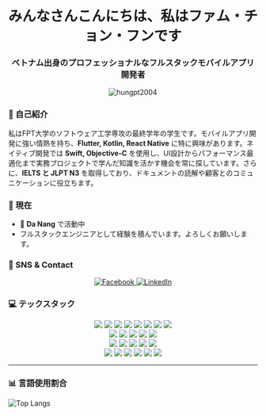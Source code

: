 <h1 align="center">みんなさんこんにちは、私はファム・チョン・フンです</h1>
<h3 align="center">ベトナム出身のプロフェッショナルなフルスタックモバイルアプリ開発者</h3>

<p align="center">
<img src="https://komarev.com/ghpvc/?username=hungpt2004&label=Profile%20views&color=0e75b6&style=flat" alt="hungpt2004" />
</p>

### 🔹 自己紹介
私はFPT大学のソフトウェア工学専攻の最終学年の学生です。モバイルアプリ開発に強い情熱を持ち、**Flutter, Kotlin, React Native** に特に興味があります。ネイティブ開発では **Swift, Objective-C** を使用し、UI設計からパフォーマンス最適化まで実務プロジェクトで学んだ知識を活かす機会を常に探しています。さらに、**IELTS と JLPT N3** を取得しており、ドキュメントの読解や顧客とのコミュニケーションに役立ちます。  

### 🔹 現在
- 🔭 **Da Nang** で活動中  
- フルスタックエンジニアとして経験を積んでいます。よろしくお願いします。  

### 🔹 SNS & Contact
<p align="center">
<a href="https://www.facebook.com/hung.phamtrong.984/">
  <img src="https://img.shields.io/badge/Facebook-%231877F2.svg?logo=Facebook&logoColor=white" alt="Facebook"/>
</a>
<a href="https://www.linkedin.com/in/phạm-trọng-hùng-a58a51339">
  <img src="https://img.shields.io/badge/LinkedIn-%230077B5.svg?logo=LinkedIn&logoColor=white" alt="LinkedIn"/>
</a>
</p>

### 💻 テックスタック

<p align="center">

<!-- Frontend / Mobile -->
<img src="https://img.shields.io/badge/Flutter-%2302569B.svg?style=for-the-badge&logo=Flutter&logoColor=white"/> 
<img src="https://img.shields.io/badge/Dart-%230175C2.svg?style=for-the-badge&logo=Dart&logoColor=white"/> 
<img src="https://img.shields.io/badge/Kotlin-0095D5?style=for-the-badge&logo=kotlin&logoColor=white"/> 
<img src="https://img.shields.io/badge/React-%2320232a.svg?style=for-the-badge&logo=react&logoColor=%2361DAFB"/> 
<img src="https://img.shields.io/badge/React_Native-%2320232a.svg?style=for-the-badge&logo=react&logoColor=%2361DAFB"/> 
<img src="https://img.shields.io/badge/Expo-1C1E24?style=for-the-badge&logo=expo&logoColor=#D04A37"/> 
<img src="https://img.shields.io/badge/Tailwind_CSS-38B2AC?style=for-the-badge&logo=tailwind-css&logoColor=white"/> 
<img src="https://img.shields.io/badge/shadcn-ui-000000?style=for-the-badge&logo=figma&logoColor=white"/>

<br>

<!-- Backend -->
<img src="https://img.shields.io/badge/Node.js-6DA55F?style=for-the-badge&logo=node.js&logoColor=white"/> 
<img src="https://img.shields.io/badge/Express.js-%23404d59.svg?style=for-the-badge&logo=express&logoColor=%2361DAFB"/> 
<img src="https://img.shields.io/badge/NestJS-E0234E?style=for-the-badge&logo=nestjs&logoColor=white"/> 
<img src="https://img.shields.io/badge/Java-007396?style=for-the-badge&logo=java&logoColor=white"/> 
<img src="https://img.shields.io/badge/Firebase-%23039BE5.svg?style=for-the-badge&logo=firebase"/>

<br>

<!-- Database -->
<img src="https://img.shields.io/badge/MongoDB-%234ea94b.svg?style=for-the-badge&logo=mongodb&logoColor=white"/> 
<img src="https://img.shields.io/badge/MySQL-%2300f.svg?style=for-the-badge&logo=mysql&logoColor=white"/> 
<img src="https://img.shields.io/badge/SQLite-%2307405e.svg?style=for-the-badge&logo=sqlite&logoColor=white"/> 
<img src="https://img.shields.io/badge/Supabase-3ECF8E?style=for-the-badge&logo=supabase&logoColor=white"/>
<img src="https://img.shields.io/badge/PostgreSQL-%23336791.svg?style=for-the-badge&logo=postgresql&logoColor=white"/>

<br>

<!-- Tools / Dev -->
<img src="https://img.shields.io/badge/Postman-FF6C37?style=for-the-badge&logo=postman&logoColor=white"/> 
<img src="https://img.shields.io/badge/Notion-%23000000.svg?style=for-the-badge&logo=notion&logoColor=white"/> 
<img src="https://img.shields.io/badge/Redux-%23593d88.svg?style=for-the-badge&logo=redux&logoColor=white"/> 
<img src="https://img.shields.io/badge/Socket.io-black?style=for-the-badge&logo=socket.io&logoColor=white"/> 
<img src="https://img.shields.io/badge/AWS-232F3E?style=for-the-badge&logo=amazon-aws&logoColor=white"/> 
<img src="https://img.shields.io/badge/Cloudinary-139E87?style=for-the-badge&logo=cloudinary&logoColor=white"/>

</p>


---

### 📊 言語使用割合
![Top Langs](https://github-readme-stats.vercel.app/api/top-langs/?username=hungpt2004&theme=radical&hide_border=true&include_all_commits=false&count_private=true&layout=compact)
